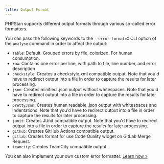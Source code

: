 ```yaml
---
title: Output Format
---
```


PHPStan supports different output formats through various so-called error formatters.

You can pass the following keywords to the `--error-format=X` CLI option of the `analyse` command in order to affect the output:

- `table`: Default. Grouped errors by file, colorized. For human consumption.
- `raw`: Contains one error per line, with path to file, line number, and error description
- `checkstyle`: Creates a checkstyle.xml compatible output. Note that you'd have to redirect output into a file in order to capture the results for later processing.
- `json`: Creates minified .json output without whitespaces. Note that you'd have to redirect output into a file in order to capture the results for later processing.
- `prettyJson`: Creates human readable .json output with whitespaces and indentations. Note that you'd have to redirect output into a file in order to capture the results for later processing.
- `junit`: Creates JUnit compatible output. Note that you'd have to redirect output into a file in order to capture the results for later processing.
- `github`: Creates GitHub Actions compatible output.
- `gitlab`: Creates format for use Code Quality widget on GitLab Merge Request.
- `teamcity`: Creates TeamCity compatible output.

You can also implement your own custom error formatter. [Learn how »](/developing-extensions/error-formatters)

